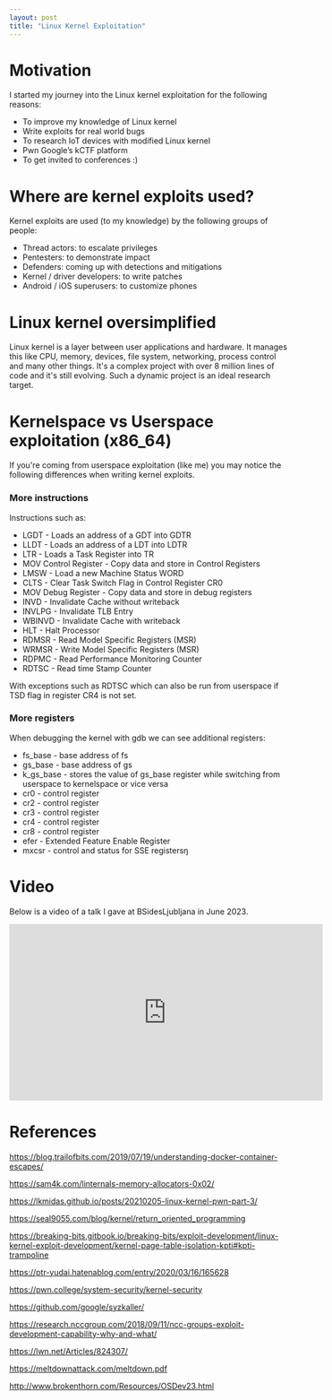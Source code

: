 ```yaml
---
layout: post
title: "Linux Kernel Exploitation"
---
```


# Motivation

I started my journey into the Linux kernel exploitation for the following reasons:
- To improve my knowledge of Linux kernel
- Write exploits for real world bugs
- To research IoT devices with modified Linux kernel
- Pwn Google’s kCTF platform
- To get invited to conferences :)

# Where are kernel exploits used?

Kernel exploits are used (to my knowledge) by the following groups of people:
- Thread actors: to escalate privileges
- Pentesters: to demonstrate impact
- Defenders: coming up with detections and mitigations
- Kernel / driver developers: to write patches
- Android / iOS superusers: to customize phones

# Linux kernel oversimplified

Linux kernel is a layer between user applications and hardware. It manages this like CPU, memory, devices, file system, networking, process control and many other things. It's a complex project with over 8 million lines of code and it's still evolving. Such a dynamic project is an ideal research target.

# Kernelspace vs Userspace exploitation (x86_64)

If you're coming from userspace exploitation (like me) you may notice the following differences when writing kernel exploits.

### More instructions

Instructions such as:

- LGDT - Loads an address of a GDT into GDTR
- LLDT - Loads an address of a LDT into LDTR
- LTR - Loads a Task Register into TR
- MOV Control Register - Copy data and store in Control Registers
- LMSW - Load a new Machine Status WORD
- CLTS - Clear Task Switch Flag in Control Register CR0
- MOV Debug Register - Copy data and store in debug registers
- INVD - Invalidate Cache without writeback
- INVLPG - Invalidate TLB Entry
- WBINVD - Invalidate Cache with writeback
- HLT - Halt Processor
- RDMSR - Read Model Specific Registers (MSR)
- WRMSR - Write Model Specific Registers (MSR)
- RDPMC - Read Performance Monitoring Counter
- RDTSC - Read time Stamp Counter

With exceptions such as RDTSC which can also be run from userspace if TSD flag in register CR4 is not set.

### More registers

When debugging the kernel with gdb we can see additional registers:

- fs_base - base address of fs
- gs_base - base address of gs
- k_gs_base - stores the value of gs_base register while switching from userspace to kernelspace or vice versa
- cr0 - control register
- cr2 - control register
- cr3 - control register
- cr4 - control register
- cr8 - control register
- efer - Extended Feature Enable Register
- mxcsr - control and status for SSE registersŋ

# Video
Below is a video of a talk I gave at BSidesLjubljana in June 2023.

<iframe width="560" height="315" src="https://ia802709.us.archive.org/35/items/BSidesLjubljana2023/t1_06_Guide_To_Linux_Kernel_Exploitation-Ivor_Canjuga.mp4" frameborder="0" allowfullscreen></iframe>

# References

https://blog.trailofbits.com/2019/07/19/understanding-docker-container-escapes/

https://sam4k.com/linternals-memory-allocators-0x02/

https://lkmidas.github.io/posts/20210205-linux-kernel-pwn-part-3/

https://seal9055.com/blog/kernel/return_oriented_programming

https://breaking-bits.gitbook.io/breaking-bits/exploit-development/linux-kernel-exploit-development/kernel-page-table-isolation-kpti#kpti-trampoline

https://ptr-yudai.hatenablog.com/entry/2020/03/16/165628

https://pwn.college/system-security/kernel-security

https://github.com/google/syzkaller/

https://research.nccgroup.com/2018/09/11/ncc-groups-exploit-development-capability-why-and-what/

https://lwn.net/Articles/824307/

https://meltdownattack.com/meltdown.pdf

http://www.brokenthorn.com/Resources/OSDev23.html
